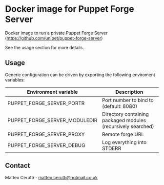 # Docker image for Puppet Forge Server
Docker image to run a private Puppet Forge Server (https://github.com/unibet/puppet-forge-server)

See the usage section for more details.

## Usage
Generic configuration can be driven by exporting the following enviroment variables:

| Environment variable  | Description |
| ------------- | ------------- |
| PUPPET_FORGE_SERVER_PORTR | Port number to bind to (default: 8080) |
| PUPPET_FORGE_SERVER_MODULEDIR | Directory containing packaged modules (recursively searched) |
| PUPPET_FORGE_SERVER_PROXY | Remote forge URL |
| PUPPET_FORGE_SERVER_DEBUG | Log everything into STDERR |

## Contact
Matteo Cerutti - matteo.cerutti@hotmail.co.uk
